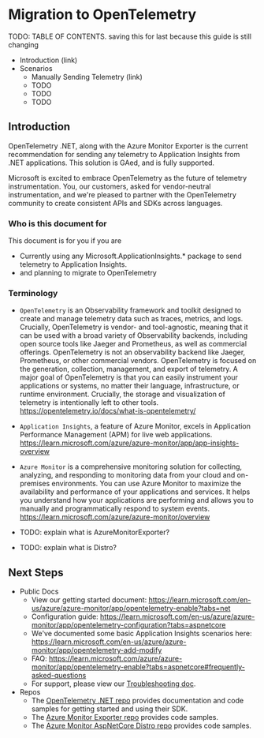# Migration to OpenTelemetry

TODO: TABLE OF CONTENTS. saving this for last because this guide is still changing

- Introduction (link)
- Scenarios
  - Manually Sending Telemetry (link)
  - TODO
  - TODO
  - TODO


## Introduction

OpenTelemetry .NET, along with the Azure Monitor Exporter is the current recommendation for sending any telemetry to Application Insights from .NET applications. This solution is GAed, and is fully supported.

Microsoft is excited to embrace OpenTelemetry as the future of telemetry instrumentation. You, our customers, asked for vendor-neutral instrumentation, and we're pleased to partner with the OpenTelemetry community to create consistent APIs and SDKs across languages.

### Who is this document for 

This document is for you if you are

- Currently using any Microsoft.ApplicationInsights.* package to send telemetry to Application Insights.
- and planning to migrate to OpenTelemetry

### Terminology

- `OpenTelemetry` is an Observability framework and toolkit designed to create and manage telemetry data such as traces, metrics, and logs. Crucially, OpenTelemetry is vendor- and tool-agnostic, meaning that it can be used with a broad variety of Observability backends, including open source tools like Jaeger and Prometheus, as well as commercial offerings.
OpenTelemetry is not an observability backend like Jaeger, Prometheus, or other commercial vendors. OpenTelemetry is focused on the generation, collection, management, and export of telemetry. A major goal of OpenTelemetry is that you can easily instrument your applications or systems, no matter their language, infrastructure, or runtime environment. Crucially, the storage and visualization of telemetry is intentionally left to other tools.
https://opentelemetry.io/docs/what-is-opentelemetry/  

- `Application Insights`, a feature of Azure Monitor, excels in Application Performance Management (APM) for live web applications. https://learn.microsoft.com/azure/azure-monitor/app/app-insights-overview

- `Azure Monitor` is a comprehensive monitoring solution for collecting, analyzing, and responding to monitoring data from your cloud and on-premises environments. You can use Azure Monitor to maximize the availability and performance of your applications and services. It helps you understand how your applications are performing and allows you to manually and programmatically respond to system events. https://learn.microsoft.com/azure/azure-monitor/overview

- TODO: explain what is AzureMonitorExporter?
- TODO: explain what is Distro?

## Next Steps
- Public Docs
  - View our getting started document: https://learn.microsoft.com/en-us/azure/azure-monitor/app/opentelemetry-enable?tabs=net
  - Configuration guide: https://learn.microsoft.com/en-us/azure/azure-monitor/app/opentelemetry-configuration?tabs=aspnetcore
  - We've documented some basic Application Insights scenarios here: https://learn.microsoft.com/en-us/azure/azure-monitor/app/opentelemetry-add-modify
  - FAQ: https://learn.microsoft.com/azure/azure-monitor/app/opentelemetry-enable?tabs=aspnetcore#frequently-asked-questions
  - For support, please view our [Troubleshooting doc](https://learn.microsoft.com/azure/azure-monitor/app/opentelemetry-enable?tabs=net#troubleshooting).
- Repos
  - The [OpenTelemetry .NET repo](https://github.com/open-telemetry/opentelemetry-dotnet) provides documentation and code samples for getting started and using their SDK.
  - The [Azure Monitor Exporter repo](https://github.com/Azure/azure-sdk-for-net/tree/main/sdk/monitor/Azure.Monitor.OpenTelemetry.Exporter) provides code samples. 
  - The [Azure Monitor AspNetCore Distro repo](https://github.com/Azure/azure-sdk-for-net/tree/main/sdk/monitor/Azure.Monitor.OpenTelemetry.AspNetCore) provides code samples.
